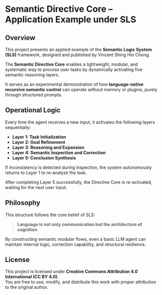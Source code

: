 
# Semantic Directive Core – Application Example under SLS

## Overview

This project presents an applied example of the **Semantic Logic System (SLS)** framework, designed and published by Vincent Shing Hin Chong.

The **Semantic Directive Core** enables a lightweight, modular, and systematic way to process user tasks by dynamically activating five semantic reasoning layers.

It serves as an experimental demonstration of how **language-native recursive semantic control** can operate without memory or plugins, purely through structured prompts.

## Operational Logic

Every time the agent receives a new input, it activates the following layers sequentially:

- **Layer 1: Task Initialization**  
- **Layer 2: Goal Refinement**  
- **Layer 3: Reasoning and Expansion**  
- **Layer 4: Semantic Inspection and Correction**  
- **Layer 5: Conclusion Synthesis**

If inconsistency is detected during inspection, the system autonomously returns to Layer 1 to re-analyze the task.

After completing Layer 5 successfully, the Directive Core is re-activated, waiting for the next user input.

## Philosophy

This structure follows the core belief of SLS:  
> **Language is not only communication but the architecture of cognition.**

By constructing semantic modular flows, even a basic LLM agent can maintain internal logic, correction capability, and structural resilience.

## License

This project is licensed under **Creative Commons Attribution 4.0 International (CC BY 4.0)**.  
You are free to use, modify, and distribute this work with proper attribution to the original author.

